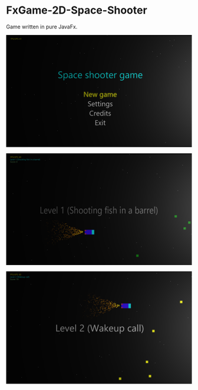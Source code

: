 # FxGame-2D-Space-Shooter
Game written in pure JavaFx.


![](images/FxShooter%20Title%20Screen.PNG)

![](images/Leve%201.PNG)

![](images/Level%202.PNG)

